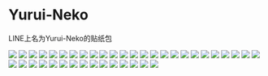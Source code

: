 # Yurui-Neko

LINE上名为Yurui-Neko的贴纸包

![](https://cdn.jsdelivr.net/gh/2x-ercha/twikoo-magic@1.0/image/Yurui-Neko/001.png)
![](https://cdn.jsdelivr.net/gh/2x-ercha/twikoo-magic@1.0/image/Yurui-Neko/002.png)
![](https://cdn.jsdelivr.net/gh/2x-ercha/twikoo-magic@1.0/image/Yurui-Neko/003.png)
![](https://cdn.jsdelivr.net/gh/2x-ercha/twikoo-magic@1.0/image/Yurui-Neko/004.png)
![](https://cdn.jsdelivr.net/gh/2x-ercha/twikoo-magic@1.0/image/Yurui-Neko/005.png)
![](https://cdn.jsdelivr.net/gh/2x-ercha/twikoo-magic@1.0/image/Yurui-Neko/006.png)
![](https://cdn.jsdelivr.net/gh/2x-ercha/twikoo-magic@1.0/image/Yurui-Neko/007.png)
![](https://cdn.jsdelivr.net/gh/2x-ercha/twikoo-magic@1.0/image/Yurui-Neko/008.png)
![](https://cdn.jsdelivr.net/gh/2x-ercha/twikoo-magic@1.0/image/Yurui-Neko/009.png)
![](https://cdn.jsdelivr.net/gh/2x-ercha/twikoo-magic@1.0/image/Yurui-Neko/010.png)
![](https://cdn.jsdelivr.net/gh/2x-ercha/twikoo-magic@1.0/image/Yurui-Neko/011.png)
![](https://cdn.jsdelivr.net/gh/2x-ercha/twikoo-magic@1.0/image/Yurui-Neko/012.png)
![](https://cdn.jsdelivr.net/gh/2x-ercha/twikoo-magic@1.0/image/Yurui-Neko/013.png)
![](https://cdn.jsdelivr.net/gh/2x-ercha/twikoo-magic@1.0/image/Yurui-Neko/014.png)
![](https://cdn.jsdelivr.net/gh/2x-ercha/twikoo-magic@1.0/image/Yurui-Neko/015.png)
![](https://cdn.jsdelivr.net/gh/2x-ercha/twikoo-magic@1.0/image/Yurui-Neko/016.png)
![](https://cdn.jsdelivr.net/gh/2x-ercha/twikoo-magic@1.0/image/Yurui-Neko/017.png)
![](https://cdn.jsdelivr.net/gh/2x-ercha/twikoo-magic@1.0/image/Yurui-Neko/018.png)
![](https://cdn.jsdelivr.net/gh/2x-ercha/twikoo-magic@1.0/image/Yurui-Neko/019.png)
![](https://cdn.jsdelivr.net/gh/2x-ercha/twikoo-magic@1.0/image/Yurui-Neko/020.png)
![](https://cdn.jsdelivr.net/gh/2x-ercha/twikoo-magic@1.0/image/Yurui-Neko/021.png)
![](https://cdn.jsdelivr.net/gh/2x-ercha/twikoo-magic@1.0/image/Yurui-Neko/022.png)
![](https://cdn.jsdelivr.net/gh/2x-ercha/twikoo-magic@1.0/image/Yurui-Neko/023.png)
![](https://cdn.jsdelivr.net/gh/2x-ercha/twikoo-magic@1.0/image/Yurui-Neko/024.png)
![](https://cdn.jsdelivr.net/gh/2x-ercha/twikoo-magic@1.0/image/Yurui-Neko/025.png)
![](https://cdn.jsdelivr.net/gh/2x-ercha/twikoo-magic@1.0/image/Yurui-Neko/026.png)
![](https://cdn.jsdelivr.net/gh/2x-ercha/twikoo-magic@1.0/image/Yurui-Neko/027.png)
![](https://cdn.jsdelivr.net/gh/2x-ercha/twikoo-magic@1.0/image/Yurui-Neko/028.png)
![](https://cdn.jsdelivr.net/gh/2x-ercha/twikoo-magic@1.0/image/Yurui-Neko/029.png)
![](https://cdn.jsdelivr.net/gh/2x-ercha/twikoo-magic@1.0/image/Yurui-Neko/030.png)
![](https://cdn.jsdelivr.net/gh/2x-ercha/twikoo-magic@1.0/image/Yurui-Neko/031.png)
![](https://cdn.jsdelivr.net/gh/2x-ercha/twikoo-magic@1.0/image/Yurui-Neko/032.png)
![](https://cdn.jsdelivr.net/gh/2x-ercha/twikoo-magic@1.0/image/Yurui-Neko/033.png)
![](https://cdn.jsdelivr.net/gh/2x-ercha/twikoo-magic@1.0/image/Yurui-Neko/034.png)
![](https://cdn.jsdelivr.net/gh/2x-ercha/twikoo-magic@1.0/image/Yurui-Neko/035.png)
![](https://cdn.jsdelivr.net/gh/2x-ercha/twikoo-magic@1.0/image/Yurui-Neko/036.png)
![](https://cdn.jsdelivr.net/gh/2x-ercha/twikoo-magic@1.0/image/Yurui-Neko/037.png)
![](https://cdn.jsdelivr.net/gh/2x-ercha/twikoo-magic@1.0/image/Yurui-Neko/038.png)
![](https://cdn.jsdelivr.net/gh/2x-ercha/twikoo-magic@1.0/image/Yurui-Neko/039.png)
![](https://cdn.jsdelivr.net/gh/2x-ercha/twikoo-magic@1.0/image/Yurui-Neko/040.png)
